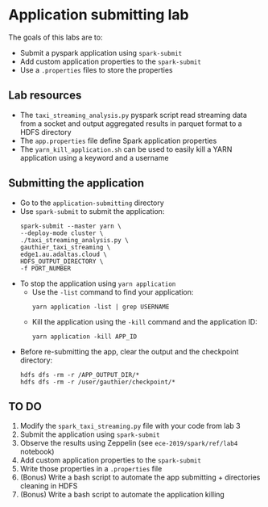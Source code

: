 # Application submitting lab

The goals of this labs are to:
- Submit a pyspark application using `spark-submit`
- Add custom application properties to the `spark-submit`
- Use a `.properties` files to store the properties

## Lab resources

- The `taxi_streaming_analysis.py` pyspark script read streaming data from a socket and output aggregated results in parquet format to a HDFS directory
- The `app.properties` file define Spark application properties
- The `yarn_kill_application.sh` can be used to easily kill a YARN application using a keyword and a username

## Submitting the application

- Go to the `application-submitting` directory
- Use `spark-submit` to submit the application:
  ```
  spark-submit --master yarn \
  --deploy-mode cluster \
  ./taxi_streaming_analysis.py \
  gauthier_taxi_streaming \
  edge1.au.adaltas.cloud \
  HDFS_OUTPUT_DIRECTORY \
  -f PORT_NUMBER
  ```
- To stop the application using `yarn application`
  - Use the `-list` command to find your application:
    ```
    yarn application -list | grep USERNAME
    ```
  - Kill the application using the `-kill` command and the application ID:
    ```
    yarn application -kill APP_ID
    ```
- Before re-submitting the app, clear the output and the checkpoint directory:
  ```
  hdfs dfs -rm -r /APP_OUTPUT_DIR/*
  hdfs dfs -rm -r /user/gauthier/checkpoint/*
  ```

## TO DO

1. Modify the `spark_taxi_streaming.py` file with your code from lab 3
2. Submit the application using `spark-submit`
3. Observe the results using Zeppelin (see `ece-2019/spark/ref/lab4` notebook)
4. Add custom application properties to the `spark-submit`
5. Write those properties in a `.properties` file
6. (Bonus) Write a bash script to automate the app submitting + directories cleaning in HDFS
7. (Bonus) Write a bash script to automate the application killing
